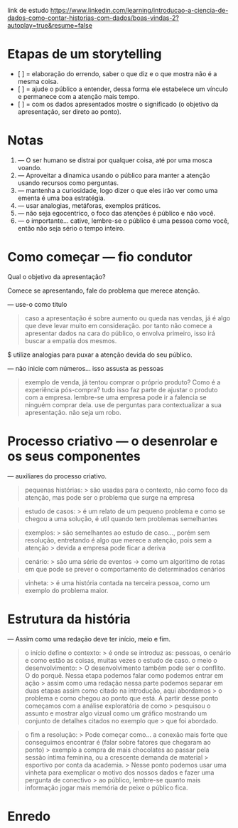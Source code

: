 link de estudo
https://www.linkedin.com/learning/introducao-a-ciencia-de-dados-como-contar-historias-com-dados/boas-vindas-2?autoplay=true&resume=false

# Etapas de um storytelling
<ul>
<li>
[ ] = elaboração do errendo, saber o que diz e o que mostra não é a mesma coisa.
</li>
<li>
[ ] = ajude o público a entender, dessa forma ele estabelece um vínculo e permanece com a atenção mais tempo.
</li>
<li>
[ ] = com os dados apresentados mostre o significado (o objetivo da apresentação, ser direto ao ponto).
</li>
</ul>

# Notas

<ol>
<li>
— O ser humano se distrai por qualquer coisa, até por uma mosca voando.
</li>
<li>
— Aproveitar a dinamica usando o público para manter a atenção usando recursos como perguntas.
</li>
<li>
— mantenha a curiosidade, logo dizer o que eles irão ver como uma ementa é uma boa estratégia.
</li>
<li>
— usar analogias, metáforas, exemplos práticos.
</li>
<li>
— não seja egocentrico, o foco das atenções é público e não você.
</li>
<li>
— o importante... cative, lembre-se o público é uma pessoa como você, então não seja sério o tempo inteiro.
</li>
</ol>

# Como começar — fio condutor

Qual o objetivo da apresentação?

Comece se apresentando, fale do problema que merece atenção.

— use-o como titulo
> caso a apresentação é sobre aumento ou queda nas vendas, já é algo que deve levar muito em consideração.
> por tanto não comece a apresentar dados na cara do público, o envolva primeiro, isso irá buscar a empatia dos mesmos.

$ utilize analogias para puxar a atenção devida do seu público.

— não inicie com números... isso assusta as pessoas
> exemplo de venda, já tentou comprar o próprio produto? Como é a experiência pós-compra?
> tudo isso faz parte de ajustar o produto com a empresa.
> lembre-se uma empresa pode ir a falencia se ninguém comprar dela.
> use de perguntas para contextualizar a sua apresentação.
> não seja um robo.

# Processo criativo — o desenrolar e os seus componentes

— auxiliares do processo criativo.
> pequenas histórias:
    > são usadas para o contexto, não como foco da atenção, mas pode ser o problema que surge na empresa

> estudo de casos: 
    > é um relato de um pequeno problema e como se chegou a uma solução, é util quando tem problemas semelhantes

> exemplos: 
    > são semelhantes ao estudo de caso..., porém sem resolução, entretando é algo que merece a atenção, pois sem a atenção
    > devida a empresa pode ficar a deriva

> cenário: 
    > são uma série de eventos -> como um algoritimo de rotas em que pode se prever o comportamento de determinados cenários

> vinheta: 
    > é uma história contada na terceira pessoa, como um exemplo do problema maior.


# Estrutura da história

— Assim como uma redação deve ter início, meio e fim.
 > o início define o contexto:
    > é onde se introduz as: pessoas, o cenário e como estão as coisas, muitas vezes o estudo de caso.
 > o meio o desenvolvimento:
    > O desenvolvimento também pode ser o conflito. O do porquê. Nessa etapa podemos falar como podemos entrar em ação
    > assim como uma redação nessa parte podemos separar em duas etapas assim como citado na introdução, aqui abordamos
    > o problema e como chegou ao ponto que está. A partir desse ponto começamos com a análise exploratória de como 
    > pesquisou o assunto e mostrar algo vizual como um gráfico mostrando um conjunto de detalhes citados no exemplo que
    > que foi abordado. 
       
 > o fim a resolução:
    > Pode começar como... a conexão mais forte que conseguimos encontrar é (falar sobre fatores que chegaram ao ponto)
    > exemplo a compra de mais chocolates ao passar pela sessão íntima feminina, ou a crescente demanda de material 
    > esportivo por conta da academia. 
    > Nesse ponto podemos usar uma vinheta para exemplicar o motivo dos nossos dados e fazer uma pergunta de conectivo 
    > ao público, lembre-se quanto mais informação jogar mais memória de peixe o público fica.
  
# Enredo 